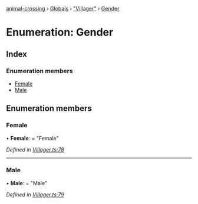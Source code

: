 [animal-crossing](../README.md) › [Globals](../globals.md) › ["Villager"](../modules/_villager_.md) › [Gender](_villager_.gender.md)

# Enumeration: Gender

## Index

### Enumeration members

* [Female](_villager_.gender.md#female)
* [Male](_villager_.gender.md#male)

## Enumeration members

###  Female

• **Female**: = "Female"

*Defined in [Villager.ts:78](https://github.com/Norviah/animal-crossing/blob/13550bd/module/types/Villager.ts#L78)*

___

###  Male

• **Male**: = "Male"

*Defined in [Villager.ts:79](https://github.com/Norviah/animal-crossing/blob/13550bd/module/types/Villager.ts#L79)*
